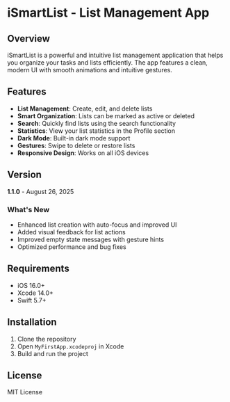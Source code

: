 # iSmartList - List Management App

## Overview
iSmartList is a powerful and intuitive list management application that helps you organize your tasks and lists efficiently. The app features a clean, modern UI with smooth animations and intuitive gestures.

## Features
- **List Management**: Create, edit, and delete lists
- **Smart Organization**: Lists can be marked as active or deleted
- **Search**: Quickly find lists using the search functionality
- **Statistics**: View your list statistics in the Profile section
- **Dark Mode**: Built-in dark mode support
- **Gestures**: Swipe to delete or restore lists
- **Responsive Design**: Works on all iOS devices

## Version
**1.1.0** - August 26, 2025

### What's New
- Enhanced list creation with auto-focus and improved UI
- Added visual feedback for list actions
- Improved empty state messages with gesture hints
- Optimized performance and bug fixes

## Requirements
- iOS 16.0+
- Xcode 14.0+
- Swift 5.7+

## Installation
1. Clone the repository
2. Open `MyFirstApp.xcodeproj` in Xcode
3. Build and run the project

## License
MIT License
